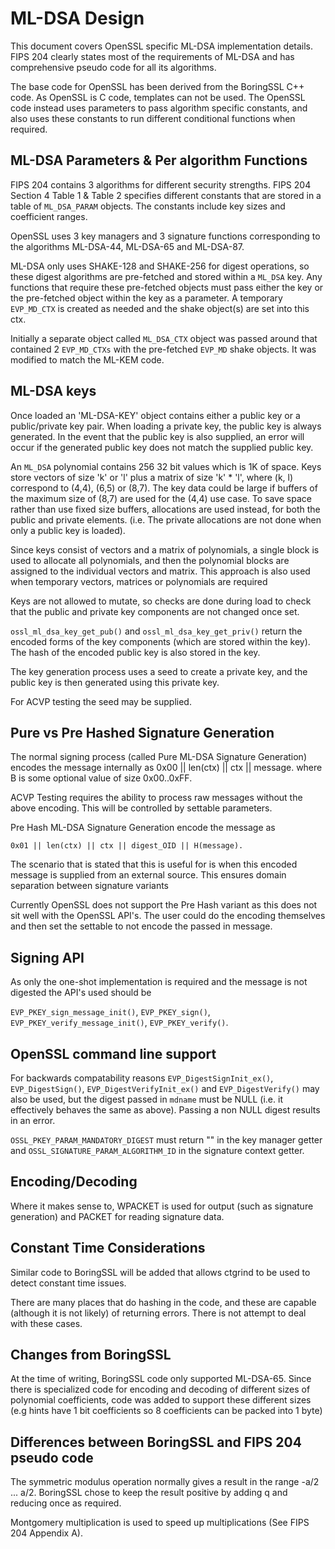 ML-DSA Design
==============

This document covers OpenSSL specific ML-DSA implementation details.
FIPS 204 clearly states most of the requirements of ML-DSA and has comprehensive
pseudo code for all its algorithms.

The base code for OpenSSL has been derived from the BoringSSL C++ code.
As OpenSSL is C code, templates can not be used. The OpenSSL code instead uses
parameters to pass algorithm specific constants, and also uses these constants
to run different conditional functions when required.

ML-DSA Parameters & Per algorithm Functions
-------------------------------------------

FIPS 204 contains 3 algorithms for different security strengths.
FIPS 204 Section 4 Table 1 & Table 2 specifies different constants that are
stored in a table of `ML_DSA_PARAM` objects.
The constants include key sizes and coefficient ranges.

OpenSSL uses 3 key managers and 3 signature functions corresponding to the algorithms
ML-DSA-44, ML-DSA-65 and ML-DSA-87.

ML-DSA only uses SHAKE-128 and SHAKE-256 for digest operations, so these digest
algorithms are pre-fetched and stored within a `ML_DSA` key.
Any functions that require these pre-fetched objects must pass either the key
or the pre-fetched object within the key as a parameter.
A temporary `EVP_MD_CTX` is created as needed and the shake object(s) are set
into this ctx.

Initially a separate object called `ML_DSA_CTX` object was passed around that
contained 2 `EVP_MD_CTXs` with the pre-fetched `EVP_MD` shake objects. It was
modified to match the ML-KEM code.

ML-DSA keys
------------

Once loaded an 'ML-DSA-KEY' object contains either a public key or a
public/private key pair.
When loading a private key, the public key is always generated. In the event
that the public key is also supplied, an error will occur if the generated public
key does not match the supplied public key.

An `ML_DSA` polynomial contains 256 32 bit values which is 1K of space.
Keys store vectors of size 'k' or 'l' plus a matrix of size 'k' * 'l',
where (k, l) correspond to (4,4), (6,5) or (8,7). The key data could be large
if buffers of the maximum size of (8,7) are used for the (4,4) use case.
To save space rather than use fixed size buffers, allocations are used instead,
for both the public and private elements. (i.e. The private allocations are not
done when only a public key is loaded).

Since keys consist of vectors and a matrix of polynomials, a single block
is used to allocate all polynomials, and then the polynomial blocks are
assigned to the individual vectors and matrix. This approach is also used when temporary
vectors, matrices or polynomials are required

Keys are not allowed to mutate, so checks are done during load to check that the
public and private key components are not changed once set.

`ossl_ml_dsa_key_get_pub()` and `ossl_ml_dsa_key_get_priv()` return the
encoded forms of the key components (which are stored within the key).
The hash of the encoded public key is also stored in the key.

The key generation process uses a seed to create a private key, and the public
key is then generated using this private key.

For ACVP testing the seed may be supplied.

Pure vs Pre Hashed Signature Generation
----------------------------------------

The normal signing process (called Pure ML-DSA Signature Generation)
encodes the message internally as 0x00 || len(ctx) || ctx || message.
where B<ctx> is some optional value of size 0x00..0xFF.

ACVP Testing requires the ability to process raw messages without the above encoding.
This will be controlled by settable parameters.

Pre Hash ML-DSA Signature Generation encode the message as

```
0x01 || len(ctx) || ctx || digest_OID || H(message).
```

The scenario that is stated that this is useful for is when this encoded message
is supplied from an external source.
This ensures domain separation between signature variants

Currently OpenSSL does not support the Pre Hash variant as this does not sit
well with the OpenSSL API's.
The user could do the encoding themselves and then set the settable to not
encode the passed in message.

Signing API
-------------

As only the one-shot implementation is required and the message is not digested
the API's used should be

`EVP_PKEY_sign_message_init()`, `EVP_PKEY_sign()`,
`EVP_PKEY_verify_message_init()`, `EVP_PKEY_verify()`.

OpenSSL command line support
----------------------------

For backwards compatability reasons `EVP_DigestSignInit_ex()`,
`EVP_DigestSign()`, `EVP_DigestVerifyInit_ex()` and `EVP_DigestVerify()` may
also be used, but the digest passed in `mdname` must be NULL (i.e. it
effectively behaves the same as above).
Passing a non NULL digest results in an error.

`OSSL_PKEY_PARAM_MANDATORY_DIGEST` must return "" in the key manager getter and
`OSSL_SIGNATURE_PARAM_ALGORITHM_ID` in the signature context getter.

Encoding/Decoding
-----------------

Where it makes sense to, WPACKET is used for output (such as signature generation)
and PACKET for reading signature data.

Constant Time Considerations
----------------------------

Similar code to BoringSSL will be added that allows ctgrind to be used to
detect constant time issues.

There are many places that do hashing in the code, and these are capable (although
it is not likely) of returning errors. There is not attempt to deal with these cases.

Changes from BoringSSL
----------------------

At the time of writing, BoringSSL code only supported ML-DSA-65. Since there
is specialized code for encoding and decoding of different sizes of
polynomial coefficients, code was added to support these different sizes
(e.g hints have 1 bit coefficients so 8 coefficients can be packed into 1 byte)

Differences between BoringSSL and FIPS 204 pseudo code
------------------------------------------------------

The symmetric modulus operation normally gives a result in the range -a/2 ...
a/2.
BoringSSL chose to keep the result positive by adding q and reducing once as
required.

Montgomery multiplication is used to speed up multiplications (See FIPS 204
Appendix A).
